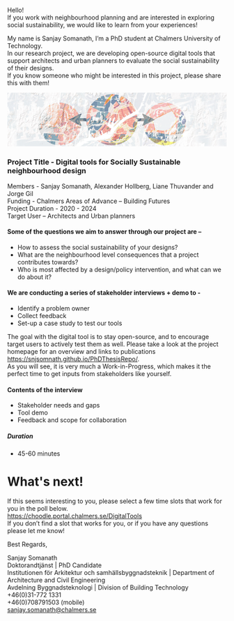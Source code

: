 Hello!  
If you work with neighbourhood planning and are interested in exploring social sustainability, we would like to learn from your experiences!  
 
My name is Sanjay Somanath, I’m a PhD student at Chalmers University of Technology.  
In our research project, we are developing open-source digital tools that support architects and urban planners to evaluate the social sustainability of their designs.  
If you know someone who might be interested in this project, please share this with them!  
 
![img](/banner.png) 

### Project Title - Digital tools for Socially Sustainable neighbourhood design  
Members - Sanjay Somanath, Alexander Hollberg, Liane Thuvander and Jorge Gil  
Funding - Chalmers Areas of Advance – Building Futures  
Project Duration - 2020 - 2024  
Target User – Architects and Urban planners  
 
#### Some of the questions we aim to answer through our project are –  
-	How to assess the social sustainability of your designs?
-	What are the neighbourhood level consequences that a project contributes towards?
-	Who is most affected by a design/policy intervention, and what can we do about it?
 
#### We are conducting a series of stakeholder interviews + demo to -
-	Identify a problem owner 
-	Collect feedback
-	Set-up a case study to test our tools
 
The goal with the digital tool is to stay open-source, and to encourage target users to actively test them as well.
Please take a look at the project homepage for an overview and links to publications <https://snjsomnath.github.io/PhDThesisRepo/>.  
As you will see, it is very much a Work-in-Progress, which makes it the perfect time to get inputs from stakeholders like yourself.  
 
#### Contents of the interview
-	Stakeholder needs and gaps
-	Tool demo
-	Feedback and scope for collaboration
##### Duration   
-	45-60 minutes

# What's next!
If this seems interesting to you, please select a few time slots that work for you in the poll below.  
<https://choodle.portal.chalmers.se/DigitalTools>  
If you don’t find a slot that works for you, or if you have any questions please let me know!  
 
 
 
Best Regards,  

 
Sanjay Somanath  
Doktorandtjänst | PhD Candidate                                            
Institutionen för Arkitektur och samhällsbyggnadsteknik | Department of Architecture and Civil Engineering  
Avdelning Byggnadsteknologi | Division of Building Technology  
+46(0)31-772 1331  
+46(0)708791503 (mobile)  
sanjay.somanath@chalmers.se  

